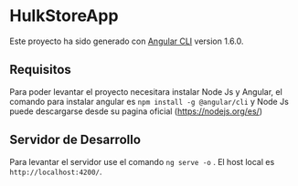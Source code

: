 # HulkStoreApp

Este proyecto ha sido generado con [Angular CLI](https://github.com/angular/angular-cli) version 1.6.0.

## Requisitos

Para poder levantar el proyecto necesitara instalar Node Js y Angular, el comando para instalar angular es `npm install -g @angular/cli` y Node Js puede descargarse
desde su pagina oficial (https://nodejs.org/es/)

## Servidor de Desarrollo

Para levantar el servidor use el comando `ng serve -o` . El host local es `http://localhost:4200/`.



